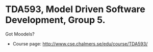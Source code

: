 # TDA593, Model Driven Software Development, Group 5.

Got Moodels?

+ Course page: http://www.cse.chalmers.se/edu/course/TDA593/
